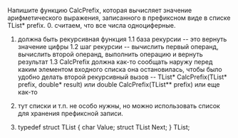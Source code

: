 Напишите функцию CalcPrefix, которая вычисляет значение арифметического выражения, записанного в префиксном виде в списке TList* prefix.
0.
считаем, что все числа одноциферные.

1. должна быть рекурсивная функция
1.1 база рекурсии -- это вернуть значение цифры
1.2 шаг рекурсии -- вычислить первый операнд, вычислить второй операнд, выполнить операцию и вернуть результат
1.3 CalcPrefix должна как-то сообщать наружу перед каким элементом входного списка она остановилась, чтобы было удобно делать второй рекурсивный вызов -- TList* CalcPrefix(TList* prefix, double* result) или double CalcPrefix(TList** prefix) или еще как-то

2. тут списки и т.п. не особо нужны, но можно использовать список для хранения префиксной записи.

3. typedef struct TList { char Value; struct TList Next; }
TList;
